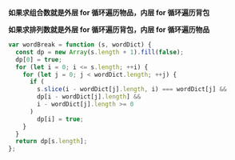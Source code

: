 **如果求组合数就是外层 for 循环遍历物品，内层 for 循环遍历背包**

**如果求排列数就是外层 for 循环遍历背包，内层 for 循环遍历物品**

```javascript
var wordBreak = function (s, wordDict) {
  const dp = new Array(s.length + 1).fill(false);
  dp[0] = true;
  for (let i = 0; i <= s.length; ++i) {
    for (let j = 0; j < wordDict.length; ++j) {
      if (
        s.slice(i - wordDict[j].length, i) === wordDict[j] &&
        dp[i - wordDict[j].length] &&
        i - wordDict[j].length >= 0
      )
        dp[i] = true;
    }
  }
  return dp[s.length];
};
```